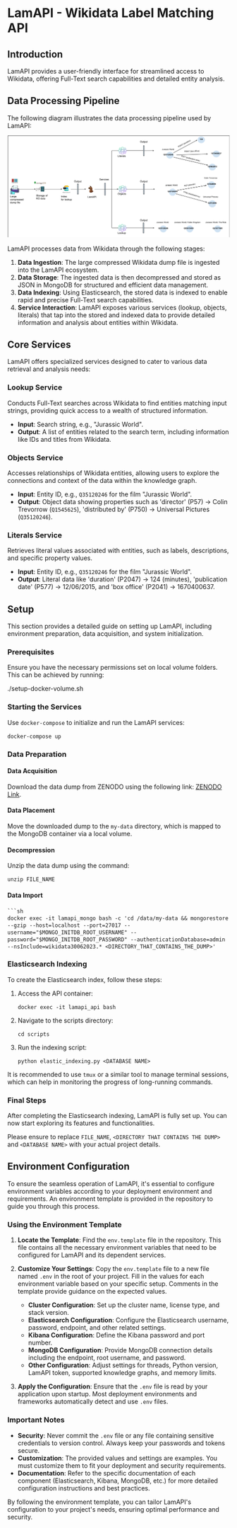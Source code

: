 # LamAPI - Wikidata Label Matching API

## Introduction

LamAPI provides a user-friendly interface for streamlined access to Wikidata, offering Full-Text search capabilities and detailed entity analysis.

## Data Processing Pipeline

The following diagram illustrates the data processing pipeline used by LamAPI:

![Data Discovery: current workflow](./pictures/temp.svg)

LamAPI processes data from Wikidata through the following stages:

1. **Data Ingestion**: The large compressed Wikidata dump file is ingested into the LamAPI ecosystem.
2. **Data Storage**: The ingested data is then decompressed and stored as JSON in MongoDB for structured and efficient data management.
3. **Data Indexing**: Using Elasticsearch, the stored data is indexed to enable rapid and precise Full-Text search capabilities.
4. **Service Interaction**: LamAPI exposes various services (lookup, objects, literals) that tap into the stored and indexed data to provide detailed information and analysis about entities within Wikidata.

## Core Services

LamAPI offers specialized services designed to cater to various data retrieval and analysis needs:

### Lookup Service

Conducts Full-Text searches across Wikidata to find entities matching input strings, providing quick access to a wealth of structured information.

- **Input**: Search string, e.g., "Jurassic World".
- **Output**: A list of entities related to the search term, including information like IDs and titles from Wikidata.

### Objects Service

Accesses relationships of Wikidata entities, allowing users to explore the connections and context of the data within the knowledge graph.

- **Input**: Entity ID, e.g., `Q35120246` for the film "Jurassic World".
- **Output**: Object data showing properties such as 'director' (P57) -> Colin Trevorrow (`Q1545625`), 'distributed by' (P750) -> Universal Pictures (`Q35120246`).

### Literals Service

Retrieves literal values associated with entities, such as labels, descriptions, and specific property values.

- **Input**: Entity ID, e.g., `Q35120246` for the film "Jurassic World".
- **Output**: Literal data like 'duration' (P2047) -> 124 (minutes), 'publication date' (P577) -> 12/06/2015, and 'box office' (P2041) -> 1670400637.



## Setup

This section provides a detailed guide on setting up LamAPI, including environment preparation, data acquisition, and system initialization.

### Prerequisites

Ensure you have the necessary permissions set on local volume folders. This can be achieved by running:

./setup-docker-volume.sh


### Starting the Services

Use `docker-compose` to initialize and run the LamAPI services:

    docker-compose up 

### Data Preparation

#### Data Acquisition

Download the data dump from ZENODO using the following link: [ZENODO Link](https://zenodo.org/record/10566718).

#### Data Placement

Move the downloaded dump to the `my-data` directory, which is mapped to the MongoDB container via a local volume.

#### Decompression

Unzip the data dump using the command:

    unzip FILE_NAME


#### Data Import
    ```sh
    docker exec -it lamapi_mongo bash -c 'cd /data/my-data && mongorestore --gzip --host=localhost --port=27017 --username="$MONGO_INITDB_ROOT_USERNAME" --password="$MONGO_INITDB_ROOT_PASSWORD" --authenticationDatabase=admin --nsInclude=wikidata30062023.* <DIRECTORY_THAT_CONTAINS_THE_DUMP>'

    

    
### Elasticsearch Indexing

To create the Elasticsearch index, follow these steps:

1. Access the API container:
    ```
    docker exec -it lamapi_api bash
2. Navigate to the scripts directory:
    ```
    cd scripts
3. Run the indexing script:
    ```
    python elastic_indexing.py <DATABASE NAME>
It is recommended to use `tmux` or a similar tool to manage terminal sessions, which can help in monitoring the progress of long-running commands.

### Final Steps

After completing the Elasticsearch indexing, LamAPI is fully set up. You can now start exploring its features and functionalities.

Please ensure to replace `FILE_NAME`, `<DIRECTORY THAT CONTAINS THE DUMP>` and `<DATABASE NAME>` with your actual project details.

## Environment Configuration

To ensure the seamless operation of LamAPI, it's essential to configure environment variables according to your deployment environment and requirements. An environment template is provided in the repository to guide you through this process.

### Using the Environment Template

1. **Locate the Template**: Find the `env.template` file in the repository. This file contains all the necessary environment variables that need to be configured for LamAPI and its dependent services.

2. **Customize Your Settings**: Copy the `env.template` file to a new file named `.env` in the root of your project. Fill in the values for each environment variable based on your specific setup. Comments in the template provide guidance on the expected values.

    - **Cluster Configuration**: Set up the cluster name, license type, and stack version.
    - **Elasticsearch Configuration**: Configure the Elasticsearch username, password, endpoint, and other related settings.
    - **Kibana Configuration**: Define the Kibana password and port number.
    - **MongoDB Configuration**: Provide MongoDB connection details including the endpoint, root username, and password.
    - **Other Configuration**: Adjust settings for threads, Python version, LamAPI token, supported knowledge graphs, and memory limits.

3. **Apply the Configuration**: Ensure that the `.env` file is read by your application upon startup. Most deployment environments and frameworks automatically detect and use `.env` files.

### Important Notes

- **Security**: Never commit the `.env` file or any file containing sensitive credentials to version control. Always keep your passwords and tokens secure.
- **Customization**: The provided values and settings are examples. You must customize them to fit your deployment and security requirements.
- **Documentation**: Refer to the specific documentation of each component (Elasticsearch, Kibana, MongoDB, etc.) for more detailed configuration instructions and best practices.

By following the environment template, you can tailor LamAPI's configuration to your project's needs, ensuring optimal performance and security.
